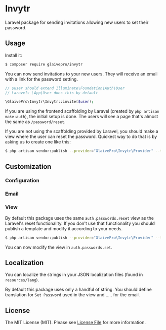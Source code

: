 # Invytr

Laravel package for sending invitations allowing new users to set their password.

## Usage

Install it:

```bash
$ composer require glaivepro/invytr
```

You can now send invitations to your new users. They will receive an email with a link for the password setting.

```php
// $user should extend Illuminate\Foundation\Auth\User
// Laravels \App\User does this by default

\GlaivePro\Invytr\Invytr::invite($user);
```

If you are using the frontend scaffolding by Laravel (created by `php artisan make:auth`), the initial setup is done. The users will see a page that's almost the same as `/password/reset`.

If you are not using the scaffolding provided by Laravel, you should make a view where the user can reset the password. Quickest way to do that is by asking us to create one like this:
```bash
$ php artisan vendor:publish --provider="GlaivePro\Invytr\Provider" --tag=view 
```

## Customization

### Configuration

### Email


### View

By default this package uses the same `auth.passwords.reset` view as the Laravel's reset functionality. If you don't use that functionality you should publish a template and modify it according to your needs.
```bash
$ php artisan vendor:publish --provider="GlaivePro\Invytr\Provider" --tag=view 
```

You can now modify the view in `auth.passwords.set`.


## Localization

You can localize the strings in your JSON localization files (found in `resources/lang`).

By default this package uses only a handful of string. You should define translation for `Set Password` used in the view and ..... for the email.


## License

The MIT License (MIT). Please see [License File](LICENSE.md) for more information.

[link-packagist]: https://packagist.org/packages/GlaivePro/Invytr
[link-author]: https://github.com/larzs
[link-contributors]: ../../contributors
